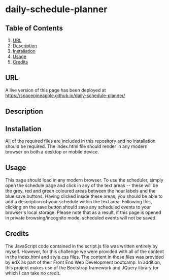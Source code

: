 # daily-schedule-planner

## Table of Contents
1. [URL](#url)
2. [Description](#description)
3. [Installation](#installation)
4. [Usage](#usage)
5. [Credits](#credits)

## URL <a id="url"></a>

A live version of this page has been deployed at
https://spacepineapple.github.io/daily-schedule-planner/

## Description <a id="description"></a>

## Installation <a id="installation"></a>

All of the required files are included in this repository and no installation
should be required. The index.html file should render in any modern browser on
both a desktop or mobile device. 

## Usage <a id="usage"></a>

This page should load in any modern browser. To use the scheduler, simply open
the schedule page and click in any of the text areas -- these will be the grey,
red and green coloured areas between the hour labels and the blue save buttons.
Having clicked inside these areas, you should be able to add a description of
your schedule within the text area. Following this, clicking on the save button
should save any scheduled events to your browser's local storage. Please note
that as a result, if this page is opened in private browsing/incognito mode,
scheduled events will not be saved.

## Credits <a id="credits"></a>

The JavaScript code contained in the script.js file was written entirely by
myself. However, for this challenge we were provided with all of the content in
the index.html and style.css files. The content in those files was provided by
edX as part of their Front End Web Development bootcamp. In addition, this
project makes use of the Bootstrap framework and JQuery library for which I can
take no credit.